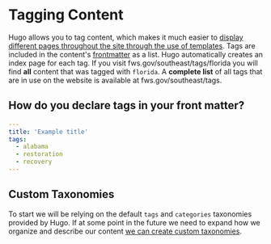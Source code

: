 # Tagging Content

Hugo allows you to tag content, which makes it much easier to [display different pages throughout the site through the use of templates](https://gohugo.io/taxonomies/displaying/).  Tags are included in the content's [frontmatter](https://gohugo.io/content/front-matter/) as a list.  Hugo automatically creates an index page for each tag.  If you visit fws.gov/southeast/tags/florida you will find **all** content that was tagged with `florida`. A **complete list** of all tags that are in use on the website is available at fws.gov/southeast/tags.

## How do you declare tags in your front matter?
```yaml
---
title: 'Example title'
tags:
  - alabama
  - restoration
  - recovery
---
```

## Custom Taxonomies

To start we will be relying on the default `tags` and `categories` taxonomies provided by Hugo.  If at some point in the future we need to expand how we organize and describe our content [we can create custom taxonomies](https://gohugo.io/taxonomies/overview/).
